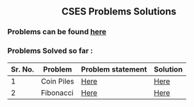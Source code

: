 ## <p align = 'center'>CSES Problems Solutions</p>

### Problems can be found [here](https://cses.fi/problemset/)

### Problems Solved so far :

| Sr. No. | Problem | Problem statement | Solution |
| --- | --- | --- | --- |
| 1 | Coin Piles | [Here](https://cses.fi/problemset/task/1754) | [Here](https://github.com/VISHARAD17/CSES-visharad/blob/main/coin_piles.cpp) |
| 2 | Fibonacci | [Here](https://cses.fi/problemset/task/1722/) | [Here]() |
